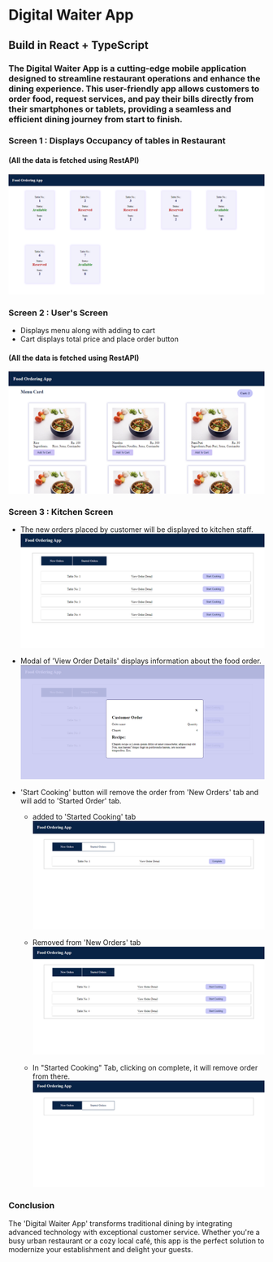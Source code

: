 # Digital Waiter App

## Build in React + TypeScript

### The Digital Waiter App is a cutting-edge mobile application designed to streamline restaurant operations and enhance the dining experience. This user-friendly app allows customers to order food, request services, and pay their bills directly from their smartphones or tablets, providing a seamless and efficient dining journey from start to finish.


### Screen 1 : Displays Occupancy of tables in Restaurant

#### (All the data is fetched using RestAPI)
![tables](./app%20images/table.png)

### Screen 2 : User's Screen 
 - Displays menu along with adding to cart 
 - Cart displays total price and place order button
#### (All the data is fetched using RestAPI)
  

![user menu](./app%20images/user%20screen.png)

### Screen 3 : Kitchen Screen
- The new orders placed by customer will be displayed to kitchen staff.
  ![kitchen orders](./app%20images/kitchen%20new%20orders.png)

- Modal of 'View Order Details' displays information about the food order.
  ![modal](./app%20images/kitchen%20order%20modal.png)

- 'Start Cooking' button will remove the order from 'New Orders' tab and will add to 'Started Order' tab.
  
  - added to 'Started Cooking' tab
  ![stated cooking](./app%20images/started%20cooking.png)


  - Removed from 'New Orders' tab
  ![New orders](./app%20images/kitchen%20start%20cooking.png)

  - In "Started Cooking" Tab, clicking on complete, it will remove order from there.
  ![completed order](./app%20images/completed%20cooking.png)


### Conclusion
The 'Digital Waiter App' transforms traditional dining by integrating advanced technology with exceptional customer service. Whether you're a busy urban restaurant or a cozy local café, this app is the perfect solution to modernize your establishment and delight your guests.
